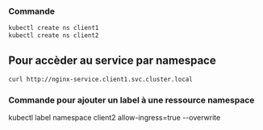 ### Commande 

```bash
kubectl create ns client1
kubectl create ns client2
```

## Pour accèder au service par namespace 

```bash
curl http://nginx-service.client1.svc.cluster.local
```

### Commande pour ajouter un label à une ressource namespace
kubectl label namespace client2 allow-ingress=true --overwrite